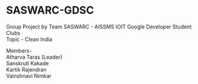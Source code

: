 # SASWARC-GDSC
Group Project by Team SASWARC - AISSMS IOIT Google Developer Student Clubs  
Topic - Clean India

Members-  
Atharva Taras (Leader)  
Sanskruti Kakade  
Kartik Rajendran  
Vainshnavi Nimkar  
